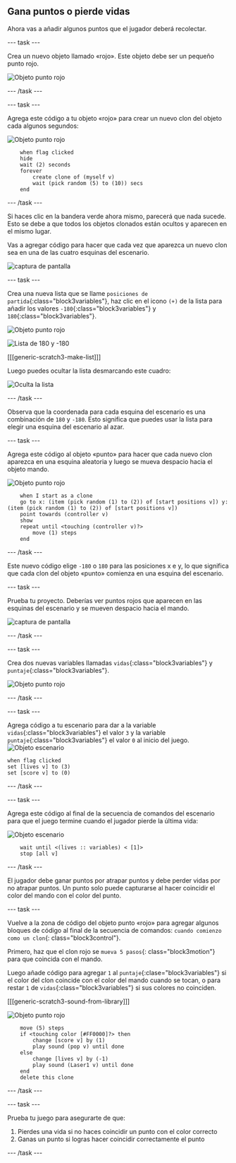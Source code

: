 ## Gana puntos o pierde vidas

Ahora vas a añadir algunos puntos que el jugador deberá recolectar.

\--- task \---

Crea un nuevo objeto llamado «rojo». Este objeto debe ser un pequeño punto rojo.

![Objeto punto rojo](images/dots-red.png)

\--- /task \---

\--- task \---

Agrega este código a tu objeto «rojo» para crear un nuevo clon del objeto cada algunos segundos:

![Objeto punto rojo](images/red-sprite.png)

```blocks3
    when flag clicked
    hide
    wait (2) seconds
    forever
        create clone of (myself v)
        wait (pick random (5) to (10)) secs
    end
```

\--- /task \---

Si haces clic en la bandera verde ahora mismo, parecerá que nada sucede. Esto se debe a que todos los objetos clonados están ocultos y aparecen en el mismo lugar.

Vas a agregar código para hacer que cada vez que aparezca un nuevo clon sea en una de las cuatro esquinas del escenario.

![captura de pantalla](images/dots-start.png)

\--- task \---

Crea una nueva lista que se llame `posiciones de partida`{:class="block3variables"}, haz clic en el icono `(+)` de la lista para añadir los valores `-180`{:class="block3variables"} y `180`{:class="block3variables"}.

![Objeto punto rojo](images/red-sprite.png)

![Lista de 180 y -180](images/dots-list.png)

[[[generic-scratch3-make-list]]]

Luego puedes ocultar la lista desmarcando este cuadro:

![Oculta la lista](images/hide-list.png)

\--- /task \---

Observa que la coordenada para cada esquina del escenario es una combinación de `180` y `-180`. Esto significa que puedes usar la lista para elegir una esquina del escenario al azar.

\--- task \---

Agrega este código al objeto «punto» para hacer que cada nuevo clon aparezca en una esquina aleatoria y luego se mueva despacio hacia el objeto mando.

![Objeto punto rojo](images/red-sprite.png)

```blocks3
    when I start as a clone
    go to x: (item (pick random (1) to (2)) of [start positions v]) y: (item (pick random (1) to (2)) of [start positions v])
    point towards (controller v)
    show
    repeat until <touching (controller v)?>
        move (1) steps
    end
```

\--- /task \---

Este nuevo código elige `-180` o `180` para las posiciones x e y, lo que significa que cada clon del objeto «punto» comienza en una esquina del escenario.

\--- task \---

Prueba tu proyecto. Deberías ver puntos rojos que aparecen en las esquinas del escenario y se mueven despacio hacia el mando.

![captura de pantalla](images/dots-red-test.png)

\--- /task \---

\--- task \---

Crea dos nuevas variables llamadas `vidas`{:class="block3variables"} y `puntaje`{:class="block3variables"}.

![Objeto punto rojo](images/red-sprite.png)

\--- /task \---

\--- task \---

Agrega código a tu escenario para dar a la variable `vidas`{:class="block3variables"} el valor `3` y la variable `puntaje`{:class="block3variables"} el valor `0` al inicio del juego. ![Objeto escenario](images/stage-sprite.png)

```blocks3
when flag clicked
set [lives v] to (3)
set [score v] to (0)
```

\--- /task \---

\--- task \---

Agrega este código al final de la secuencia de comandos del escenario para que el juego termine cuando el jugador pierde la última vida:

![Objeto escenario](images/stage-sprite.png)

```blocks3
    wait until <(lives :: variables) < [1]>
    stop [all v]
```

\--- /task \---

El jugador debe ganar puntos por atrapar puntos y debe perder vidas por no atrapar puntos. Un punto solo puede capturarse al hacer coincidir el color del mando con el color del punto.

\--- task \---

Vuelve a la zona de código del objeto punto «rojo» para agregar algunos bloques de código al final de la secuencia de comandos: `cuando comienzo como un clon`{: class="block3control"}.

Primero, haz que el clon rojo se `mueva 5 pasos`{: class="block3motion"} para que coincida con el mando.

Luego añade código para agregar `1` al `puntaje`{:clase="block3variables"} si el color del clon coincide con el color del mando cuando se tocan, o para restar `1` de `vidas`{:class="block3variables"} si sus colores no coinciden.

[[[generic-scratch3-sound-from-library]]]

![Objeto punto rojo](images/red-sprite.png)

```blocks3
    move (5) steps
    if <touching color [#FF0000]?> then
        change [score v] by (1)
        play sound (pop v) until done
    else
        change [lives v] by (-1)
        play sound (Laser1 v) until done
    end
    delete this clone
```

\--- /task \---

\--- task \---

Prueba tu juego para asegurarte de que:

1. Pierdes una vida si no haces coincidir un punto con el color correcto
2. Ganas un punto si logras hacer coincidir correctamente el punto

\--- /task \---